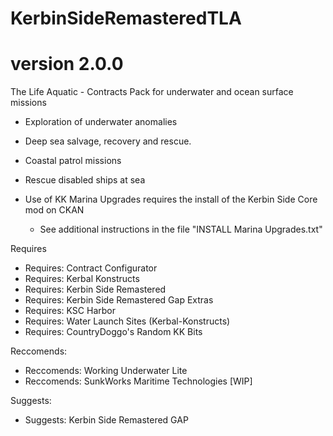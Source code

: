 # KerbinSideRemasteredTLA
# version 2.0.0
The Life Aquatic - Contracts Pack for underwater and ocean surface missions


- Exploration of underwater anomalies
- Deep sea salvage, recovery and rescue.
- Coastal patrol missions
- Rescue disabled ships at sea

- Use of KK Marina Upgrades requires the install of the Kerbin Side Core mod on CKAN
     - See additional instructions in the file "INSTALL Marina Upgrades.txt"

Requires
- Requires: Contract Configurator
- Requires: Kerbal Konstructs
- Requires: Kerbin Side Remastered
- Requires: Kerbin Side Remastered Gap Extras
- Requires: KSC Harbor
- Requires: Water Launch Sites (Kerbal-Konstructs)
- Requires: CountryDoggo's Random KK Bits


Reccomends:
- Reccomends: Working Underwater Lite
- Reccomends: SunkWorks Maritime Technologies [WIP] 

Suggests:

- Suggests: Kerbin Side Remastered GAP 




